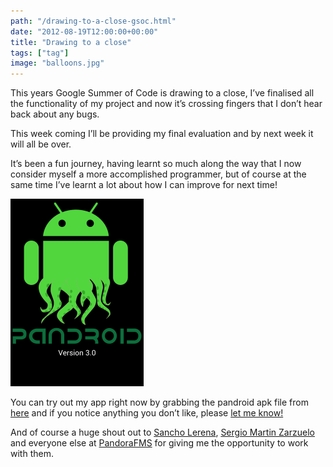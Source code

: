 ```yaml
---
path: "/drawing-to-a-close-gsoc.html"
date: "2012-08-19T12:00:00+00:00"
title: "Drawing to a close"
tags: ["tag"]
image: "balloons.jpg"
---
```


This years Google Summer of Code is drawing to a close, I’ve finalised all the functionality of my project and now it’s crossing fingers that I don’t hear back about any bugs.

This week coming I’ll be providing my final evaluation and by next week it will all be over.

It’s been a fun journey, having learnt so much along the way that I now consider myself a  more accomplished programmer, but of course at the same time I’ve learnt a lot about how I can improve for next time!

![pandroid](pandroid-v3.0.png)

You can try out my app right now by grabbing the pandroid apk file from [here](https://dl.dropboxusercontent.com/u/17033926/partiallogic/Pandroid%20Agent%20v3.0.apk) and if you notice anything you don’t like, please [let me know!](http://twitter.com/_markholland)

And of course a huge shout out to [Sancho Lerena](http://twitter.com/slerena), [Sergio Martin Zarzuelo](http://www.noparar.com/) and everyone else at [PandoraFMS](http://www.pandorafms.com/) for giving me the opportunity to work with them.